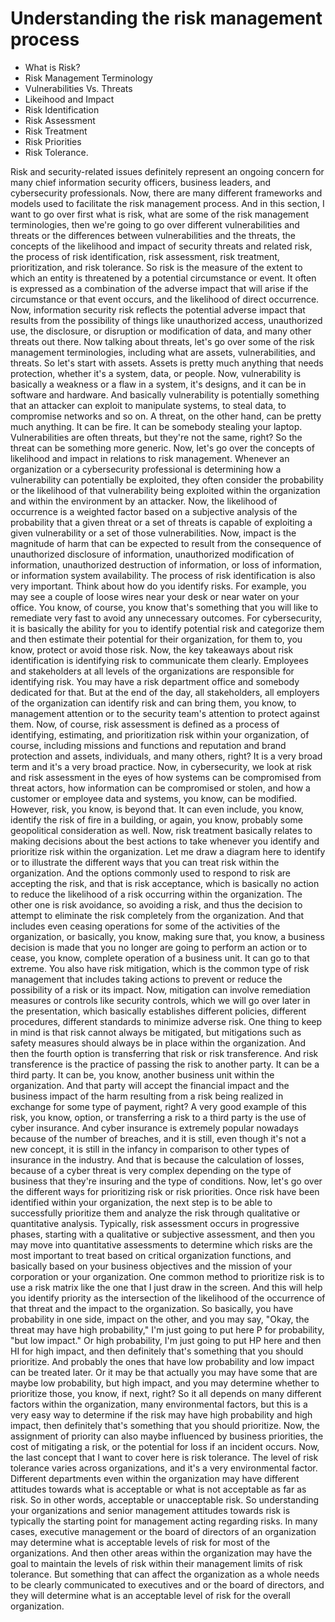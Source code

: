 # Understanding the risk management process

- What is Risk?
- Risk Management Terminology
- Vulnerabilities Vs. Threats
- Likeihood and Impact
- Risk Identification
- Risk Assessment
- Risk Treatment
- Risk Priorities
- Risk Tolerance.

Risk and security-related issues definitely represent an ongoing concern for many chief information security officers, business leaders, and cybersecurity professionals. Now, there are many different frameworks and models used to facilitate the risk management process. And in this section, I want to go over first what is risk, what are some of the risk management terminologies, then we're going to go over different vulnerabilities and threats or the differences between vulnerabilities and the threats, the concepts of the likelihood and impact of security threats and related risk, the process of risk identification, risk assessment, risk treatment, prioritization, and risk tolerance. So risk is the measure of the extent to which an entity is threatened by a potential circumstance or event. It often is expressed as a combination of the adverse impact that will arise if the circumstance or that event occurs, and the likelihood of direct occurrence. Now, information security risk reflects the potential adverse impact that results from the possibility of things like unauthorized access, unauthorized use, the disclosure, or disruption or modification of data, and many other threats out there. Now talking about threats, let's go over some of the risk management terminologies, including what are assets, vulnerabilities, and threats. So let's start with assets. Assets is pretty much anything that needs protection, whether it's a system, data, or people. Now, vulnerability is basically a weakness or a flaw in a system, it's designs, and it can be in software and hardware. And basically vulnerability is potentially something that an attacker can exploit to manipulate systems, to steal data, to compromise networks and so on. A threat, on the other hand, can be pretty much anything. It can be fire. It can be somebody stealing your laptop. Vulnerabilities are often threats, but they're not the same, right? So the threat can be something more generic. Now, let's go over the concepts of likelihood and impact in relations to risk management. Whenever an organization or a cybersecurity professional is determining how a vulnerability can potentially be exploited, they often consider the probability or the likelihood of that vulnerability being exploited within the organization and within the environment by an attacker. Now, the likelihood of occurrence is a weighted factor based on a subjective analysis of the probability that a given threat or a set of threats is capable of exploiting a given vulnerability or a set of those vulnerabilities. Now, impact is the magnitude of harm that can be expected to result from the consequence of unauthorized disclosure of information, unauthorized modification of information, unauthorized destruction of information, or loss of information, or information system availability. The process of risk identification is also very important. Think about how do you identify risks. For example, you may see a couple of loose wires near your desk or near water on your office. You know, of course, you know that's something that you will like to remediate very fast to avoid any unnecessary outcomes. For cybersecurity, it is basically the ability for you to identify potential risk and categorize them and then estimate their potential for their organization, for them to, you know, protect or avoid those risk. Now, the key takeaways about risk identification is identifying risk to communicate them clearly. Employees and stakeholders at all levels of the organizations are responsible for identifying risk. You may have a risk department office and somebody dedicated for that. But at the end of the day, all stakeholders, all employers of the organization can identify risk and can bring them, you know, to management attention or to the security team's attention to protect against them. Now, of course, risk assessment is defined as a process of identifying, estimating, and prioritization risk within your organization, of course, including missions and functions and reputation and brand protection and assets, individuals, and many others, right? It is a very broad term and it's a very broad practice. Now, in cybersecurity, we look at risk and risk assessment in the eyes of how systems can be compromised from threat actors, how information can be compromised or stolen, and how a customer or employee data and systems, you know, can be modified. However, risk, you know, is beyond that. It can even include, you know, identify the risk of fire in a building, or again, you know, probably some geopolitical consideration as well. Now, risk treatment basically relates to making decisions about the best actions to take whenever you identify and prioritize risk within the organization. Let me draw a diagram here to identify or to illustrate the different ways that you can treat risk within the organization. And the options commonly used to respond to risk are accepting the risk, and that is risk acceptance, which is basically no action to reduce the likelihood of a risk occurring within the organization. The other one is risk avoidance, so avoiding a risk, and thus the decision to attempt to eliminate the risk completely from the organization. And that includes even ceasing operations for some of the activities of the organization, or basically, you know, making sure that, you know, a business decision is made that you no longer are going to perform an action or to cease, you know, complete operation of a business unit. It can go to that extreme. You also have risk mitigation, which is the common type of risk management that includes taking actions to prevent or reduce the possibility of a risk or its impact. Now, mitigation can involve remediation measures or controls like security controls, which we will go over later in the presentation, which basically establishes different policies, different procedures, different standards to minimize adverse risk. One thing to keep in mind is that risk cannot always be mitigated, but mitigations such as safety measures should always be in place within the organization. And then the fourth option is transferring that risk or risk transference. And risk transference is the practice of passing the risk to another party. It can be a third party. It can be, you know, another business unit within the organization. And that party will accept the financial impact and the business impact of the harm resulting from a risk being realized in exchange for some type of payment, right? A very good example of this risk, you know, option, or transferring a risk to a third party is the use of cyber insurance. And cyber insurance is extremely popular nowadays because of the number of breaches, and it is still, even though it's not a new concept, it is still in the infancy in comparison to other types of insurance in the industry. And that is because the calculation of losses, because of a cyber threat is very complex depending on the type of business that they're insuring and the type of conditions. Now, let's go over the different ways for prioritizing risk or risk priorities. Once risk have been identified within your organization, the next step is to be able to successfully prioritize them and analyze the risk through qualitative or quantitative analysis. Typically, risk assessment occurs in progressive phases, starting with a qualitative or subjective assessment, and then you may move into quantitative assessments to determine which risks are the most important to treat based on critical organization functions, and basically based on your business objectives and the mission of your corporation or your organization. One common method to prioritize risk is to use a risk matrix like the one that I just draw in the screen. And this will help you identify priority as the intersection of the likelihood of the occurrence of that threat and the impact to the organization. So basically, you have probability in one side, impact on the other, and you may say, "Okay, the threat may have high probability," I'm just going to put here P for probability, "but low impact." Or high probability, I'm just going to put HP here and then HI for high impact, and then definitely that's something that you should prioritize. And probably the ones that have low probability and low impact can be treated later. Or it may be that actually you may have some that are maybe low probability, but high impact, and you may determine whether to prioritize those, you know, if next, right? So it all depends on many different factors within the organization, many environmental factors, but this is a very easy way to determine if the risk may have high probability and high impact, then definitely that's something that you should prioritize. Now, the assignment of priority can also maybe influenced by business priorities, the cost of mitigating a risk, or the potential for loss if an incident occurs. Now, the last concept that I want to cover here is risk tolerance. The level of risk tolerance varies across organizations, and it's a very environmental factor. Different departments even within the organization may have different attitudes towards what is acceptable or what is not acceptable as far as risk. So in other words, acceptable or unacceptable risk. So understanding your organizations and senior management attitudes towards risk is typically the starting point for management acting regarding risks. In many cases, executive management or the board of directors of an organization may determine what is acceptable levels of risk for most of the organizations. And then other areas within the organization may have the goal to maintain the levels of risk within their management limits of risk tolerance. But something that can affect the organization as a whole needs to be clearly communicated to executives and or the board of directors, and they will determine what is an acceptable level of risk for the overall organization.
